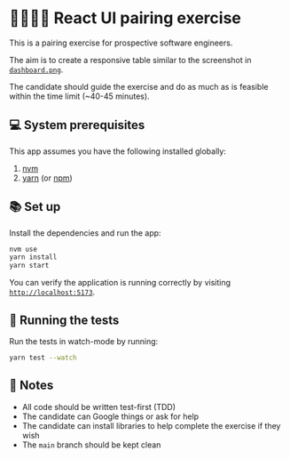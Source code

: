 # 👩‍💻👨‍💻 React UI pairing exercise

This is a pairing exercise for prospective software engineers.

The aim is to create a responsive table similar to the screenshot in [`dashboard.png`](dashboard.png).

The candidate should guide the exercise and do as much as is feasible within the time limit (~40-45 minutes).

## 💻 System prerequisites

This app assumes you have the following installed globally:

1. [nvm](https://github.com/nvm-sh/nvm)
2. [yarn](https://yarnpkg.com/) (or [npm](https://www.npmjs.com/))

## 📚 Set up

Install the dependencies and run the app:

```bash
nvm use
yarn install
yarn start
```

You can verify the application is running correctly by visiting [`http://localhost:5173`](http://localhost:5173).

## 🧪 Running the tests

Run the tests in watch-mode by running:

```bash
yarn test --watch
```

## 📝 Notes

- All code should be written test-first (TDD)
- The candidate can Google things or ask for help
- The candidate can install libraries to help complete the exercise if they wish
- The `main` branch should be kept clean
